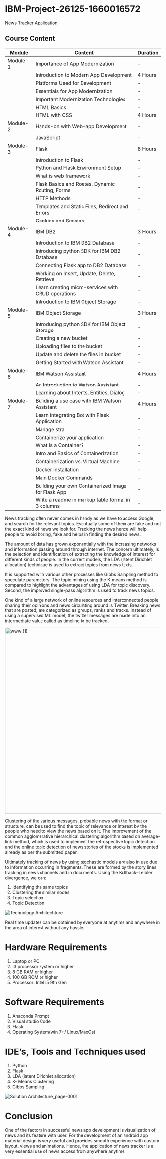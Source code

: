# IBM-Project-26125-1660016572
News Tracker Application

## Course Content

| Module       | Content                                                | Duration |
|--------------|--------------------------------------------------------|----------|
| Module-1     | Importance of App Modernization                        | -        |
|              | Introduction to Modern App Development                 | 4 Hours  |
|              | Platforms Used for Development                         | -        |
|              | Essentials for App Modernization                       | -        |
|              | Important Modernization Technologies                   | -        |
|              | HTML Basics                                            | -        |
|              | HTML with CSS                                          | 4 Hours  |
| Module-2     | Hands-on with Web-app Development                      | -        |
|              | JavaScript                                             | -        |
| Module-3     | Flask                                                  | 8 Hours  |
|              | Introduction to Flask                                  | -        |
|              | Python and Flask Environment Setup                     | -        |
|              | What is web framework                                  | -        |
|              | Flask Basics and Routes, Dynamic Routing, Forms        | -        |
|              | HTTP Methods                                           | -        |
|              | Templates and Static Files, Redirect and Errors         | -        |
|              | Cookies and Session                                    | -        |
| Module-4     | IBM DB2                                                | 3 Hours  |
|              | Introduction to IBM DB2 Database                       | -        |
|              | Introducing python SDK for IBM DB2 Database            | -        |
|              | Connecting Flask app to DB2 Database                   | -        |
|              | Working on Insert, Update, Delete, Retrieve            | -        |
|              | Learn creating micro-services with CRUD operations      | -        |
|              | Introduction to IBM Object Storage                     | -        |
| Module-5     | IBM Object Storage                                     | 3 Hours  |
|              | Introducing python SDK for IBM Object Storage          | -        |
|              | Creating a new bucket                                  | -        |
|              | Uploading files to the bucket                          | -        |
|              | Update and delete the files in bucket                  | -        |
|              | Getting Started with Watson Assistant                   | -        |
| Module-6     | IBM Watson Assistant                                   | 4 Hours  |
|              | An Introduction to Watson Assistant                     | -        |
|              | Learning about Intents, Entities, Dialog               | -        |
| Module-7     | Buliding a use case with IBM Watson Assistant          | 4 Hours  |
|              | Learn integrating Bot with Flask Application           | -        |
|              | Manage stra                                            | -        |
|              | Containerize your application                          | -        |
|              | What is a Container?                                   | -        |
|              | Intro and Basics of Containerization                   | -        |
|              | Containerization vs. Virtual Machine                   | -        |
|              | Docker installation                                    | -        |
|              | Main Docker Commands                                   | -        |
|              | Building your own Containerized Image for Flask App    | -        |
|              | Write a readme in markup table format in 3 columns     | -        |


News tracking often never comes in handy as we have to access Google, and search for the relevant topics. Eventually some of them are fake and not the exact kind of news we look for. Tracking the news hence will help people to avoid boring, fake and helps in finding the desired news.


The amount of data has grown exponentially with the increasing networks and information passing around through internet. The concern ultimately, is the selection and identification of extracting the knowledge of interest for different kinds of people. In the current models, the LDA (latent Dirichlet allocation) technique is used to extract topics from news texts. 

It is supported with various other processes like Gibbs Sampling method to speculate parameters. 
The topic mining using the K-means method is compared to highlight the advantages of using LDA for topic discovery. Second, the improved single-pass algorithm is used to track news topics.

One kind of a large network of online resources and interconnected people sharing their opinions and news circulating around is Twitter.  Breaking news that are posted, are categorized as groups, ranks and tracks. Instead of using a supervised ML model, the twitter messages are made into an intermediate value called as timeline to be tracked.

<img src="https://github.com/Pushpakumar02/pushpakumar02.github.io/blob/main/images/newstracker_app.png" alt="www (1)" width="600">


Clustering of the various messages, probable news with the format or structure, can be used to find the topic of relevance or interest by the people who need to view the news based on it. The improvement of the common agglomerative hierarchical clustering algorithm based on average-link method, which is used to implement the retrospective topic detection and the online topic detection of news stories of the stocks is implemented already as per the submitted paper. 

Ultimately tracking of news by using stochastic models are also in use due to information occurring in fragments. These are formed by the story lines tracking in news channels and in documents. Using the Kullback–Leibler divergence, we can:
1)	Identifying the same topics
2)	Clustering the similar nodes
3)	Topic selection
4)	Topic Detection


![Technology Architechture](https://user-images.githubusercontent.com/66555276/196895753-90542501-710f-4e94-8bdb-08aa2e780817.jpg)

Real time updates can be obtained by everyone at anytime and anywhere in the area of interest without any hassle.

# Hardware Requirements
1.	Laptop or PC
2.	I3 processor system or higher
3.	8 GB RAM or higher
4.	100 GB ROM or higher
5.	Processor: Intel i5 9th Gen

# Software Requirements
1.	Anaconda Prompt
2.	Visual studio Code
3.	Flask
4.	Operating System(win 7+/ Linux/MaxOs)

# IDE’s, Tools and Techniques used
1.	Python
2.	Flask
3.	LDA (latent Dirichlet allocation) 
4.	K- Means Clustering
5. Gibbs Sampling 

![Solution Architecture_page-0001](https://user-images.githubusercontent.com/66555276/196893314-5cf3fcf2-4e17-497f-85eb-81cd0b2d01db.jpg)

# Conclusion

One of the factors in successful news app development is visualization of news and its feature with user. For the development of an android app material design is very useful and provides smooth experience with custom layout, views and animations. Hence, the application of news tracker is a very essential use of news access from anywhere anytime.


